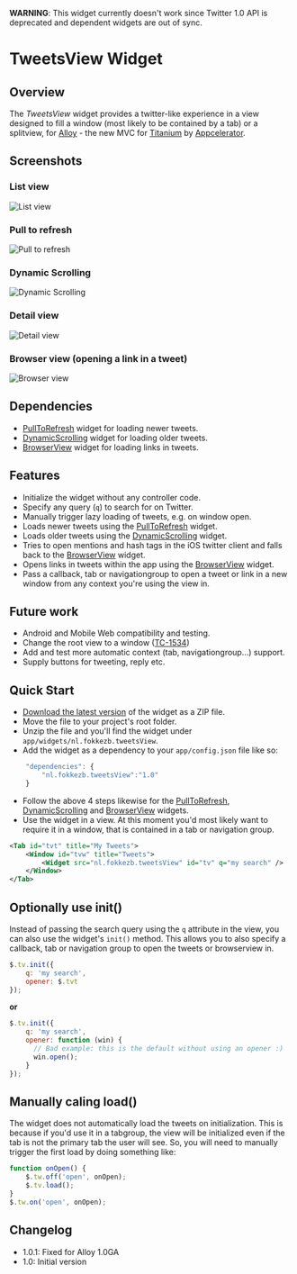 **WARNING**: This widget currently doesn't work since Twitter 1.0 API is deprecated and dependent widgets are out of sync.

# TweetsView Widget
## Overview
The *TweetsView* widget provides a twitter-like experience in a view designed to fill a window (most likely to be contained by a tab) or a splitview, for [Alloy](http://projects.appcelerator.com/alloy/docs/Alloy-bootstrap/index.html) - the new MVC for [Titanium](http://www.appcelerator.com/platform) by [Appcelerator](http://www.appcelerator.com).

## Screenshots

### List view
![List view](https://raw.github.com/FokkeZB/nl.fokkezb.tweetsView/master/app/widgets/nl.fokkezb.tweetsView/docs/screenshot_list.png)

### Pull to refresh
![Pull to refresh](https://raw.github.com/FokkeZB/nl.fokkezb.tweetsView/master/app/widgets/nl.fokkezb.tweetsView/docs/screenshot_ptr.png)

### Dynamic Scrolling
![Dynamic Scrolling](https://raw.github.com/FokkeZB/nl.fokkezb.tweetsView/master/app/widgets/nl.fokkezb.tweetsView/docs/screenshot_ds.png)

### Detail view
![Detail view](https://raw.github.com/FokkeZB/nl.fokkezb.tweetsView/master/app/widgets/nl.fokkezb.tweetsView/docs/screenshot_detail.png)

### Browser view (opening a link in a tweet)
![Browser view](https://raw.github.com/FokkeZB/nl.fokkezb.tweetsView/master/app/widgets/nl.fokkezb.tweetsView/docs/screenshot_bv.png)

## Dependencies
* [PullToRefresh](https://github.com/FokkeZB/nl.fokkezb.pullToRefresh) widget for loading newer tweets.
* [DynamicScrolling](https://github.com/FokkeZB/nl.fokkezb.dynamicScrolling) widget for loading older tweets.
* [BrowserView](https://github.com/FokkeZB/nl.fokkezb.browserView) widget for loading links in tweets.

## Features
* Initialize the widget without any controller code.
* Specify any query (`q`) to search for on Twitter.
* Manually trigger lazy loading of tweets, e.g. on window open.
* Loads newer tweets using the [PullToRefresh](https://github.com/FokkeZB/nl.fokkezb.pullToRefresh) widget.
* Loads older tweets using the [DynamicScrolling](https://github.com/FokkeZB/nl.fokkezb.dynamicScrolling) widget.
* Tries to open mentions and hash tags in the iOS twitter client and falls back to the [BrowserView](https://github.com/FokkeZB/nl.fokkezb.browserView) widget.
* Opens links in tweets within the app using the [BrowserView](https://github.com/FokkeZB/nl.fokkezb.browserView) widget.
* Pass a callback, tab or navigationgroup to open a tweet or link in a new window from any context you're using the view in.

## Future work
* Android and Mobile Web compatibility and testing.
* Change the root view to a window ([TC-1534](https://jira.appcelerator.org/browse/TC-1534))
* Add and test more automatic context (tab, navigationgroup…) support.
* Supply buttons for tweeting, reply etc.

## Quick Start
* [Download the latest version](https://github.com/FokkeZB/nl.fokkezb.tweetsView/tags) of the widget as a ZIP file.
* Move the file to your project's root folder.
* Unzip the file and you'll find the widget under `app/widgets/nl.fokkezb.tweetsView`.
* Add the widget as a dependency to your `app/config.json` file like so:

```javascript
	"dependencies": {
		"nl.fokkezb.tweetsView":"1.0"
	}
```

* Follow the above 4 steps likewise for the [PullToRefresh](https://github.com/FokkeZB/nl.fokkezb.pullToRefresh), [DynamicScrolling](https://github.com/FokkeZB/nl.fokkezb.dynamicScrolling) and [BrowserView](https://github.com/FokkeZB/nl.fokkezb.browserView) widgets.
* Use the widget in a view. At this moment you'd most likely want to require it in a window, that is contained in a tab or navigation group.

```xml
<Tab id="tvt" title="My Tweets">
	<Window id="tvw" title="Tweets">
		<Widget src="nl.fokkezb.tweetsView" id="tv" q="my search" />
	</Window>
</Tab>
```
## Optionally use init()
Instead of passing the search query using the `q` attribute in the view, you can also use the widget's `init()` method. This allows you to also specify a callback, tab or navigation group to open the tweets or browserview in. 

```javascript
$.tv.init({
    q: 'my search',
    opener: $.tvt
});
```

**or**

```javascript
$.tv.init({
    q: 'my search',
    opener: function (win) {
      // Bad example: this is the default without using an opener :)
      win.open();
    }
});
```

## Manually caling load()
The widget does not automatically load the tweets on initialization. This is because if you'd use it in a tabgroup, the view will be initialized even if the tab is not the primary tab the user will see. So, you will need to manually trigger the first load by doing something like:

```javascript
function onOpen() {
	$.tw.off('open', onOpen);
	$.tv.load();
}
$.tw.on('open', onOpen);
```

## Changelog
* 1.0.1: Fixed for Alloy 1.0GA
* 1.0: Initial version
